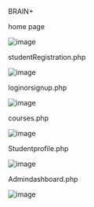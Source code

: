 BRAIN+


home page


![image](https://user-images.githubusercontent.com/109362130/179264775-5bcd373e-77d8-4fba-9e8f-43bf94029a9d.png)




studentRegistration.php

 
![image](https://user-images.githubusercontent.com/109362130/179265401-06914861-3345-499a-8628-9000c7269e2a.png)



loginorsignup.php



![image](https://user-images.githubusercontent.com/109362130/179265535-6106f89f-aa26-4a9a-abec-8a843d1c8c58.png)



courses.php



![image](https://user-images.githubusercontent.com/109362130/179265940-a228c43a-ad28-45a8-b74d-80848fa50263.png)



Studentprofile.php



![image](https://user-images.githubusercontent.com/109362130/179266056-50ad539b-182f-4431-a9cc-505636175525.png)



Admindashboard.php



![image](https://user-images.githubusercontent.com/109362130/179266191-a7029ebd-ff3a-4dad-8d9a-f7a54ae6352c.png)





